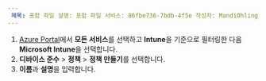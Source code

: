 ```yaml
---
 제목: 포함 파일 설명: 포함 파일 서비스: 86fbe736-7bdb-4f5e 작성자: MandiOhlinger ms.service: 86fbe736-7bdb-4f5e ms.topic: 포함 ms.date: 2018/04/16 ms.author: mandia ms.custom: 포함 파일 ms.collection: M365 id-장치 관리
---
```


1. [Azure Portal](https://portal.azure.com)에서 **모든 서비스**를 선택하고 **Intune**을 기준으로 필터링한 다음 **Microsoft Intune**을 선택합니다.
2. **디바이스 준수** > **정책** > **정책 만들기**를 선택합니다.
3. **이름**과 **설명**을 입력합니다.
